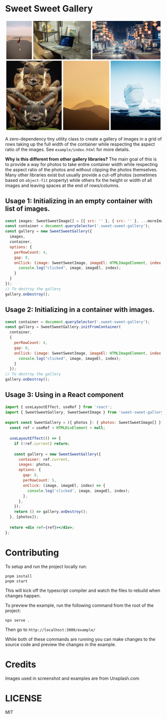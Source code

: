 # Sweet Sweet Gallery

![Screenshot](screenshot.png)

A zero-dependency tiny utility class to create a gallery of images in a grid of rows taking up
the full width of the container while respecting the aspect ratio of the
images. See `example/index.html` for more details.

**Why is this different from other gallery libraries?**
The main goal of this is to provide a way for photos to take entire container
width while respecting the aspect ratio of the photos and without clipping the
photos themselves. Many other libraries exist but usually provide a cut-off
photos (sometimes based on `object-fit` property) while others fix the height
or width of all images and leaving spaces at the end of rows/columns.

## Usage 1: Initializing in an empty container with list of images.

```js
const images: SweetSweetImage[] = [{ src: '' }, { src: '' }, ...moreImages];
const container = document.querySelector('.sweet-sweet-gallery');
const gallery = new SweetSweetGallery({
  images,
  container,
  options: {
    perRowCount: 4,
    gap: 8,
    onClick: (image: SweetSweetImage, imageEl: HTMLImageElement, index: number) {
      console.log("clicked", image, imageEl, index);
    }
  }
});
// To destroy the gallery
gallery.onDestroy();
```

## Usage 2: Initializing in a container with images.

```js
const container = document.querySelector('.sweet-sweet-gallery');
const gallery = SweetSweetGallery.initFromContainer(
  container,
  {
    perRowCount: 4,
    gap: 8,
    onClick: (image: SweetSweetImage, imageEl: HTMLImageElement, index: number) {
      console.log("clicked", image, imageEl, index);
    }
  });
// To destroy the gallery
gallery.onDestroy();
```

## Usage 3: Using in a React component

```jsx
import { useLayoutEffect, useRef } from 'react';
import { SweetSweetGallery, SweetSweetImage } from 'sweet-sweet-gallery';

export const SweetGallery = ({ photos }: { photos: SweetSweetImage[] }) => {
  const ref = useRef < HTMLDivElement > null;

  useLayoutEffect(() => {
    if (!ref.current) return;

    const gallery = new SweetSweetGallery({
      container: ref.current,
      images: photos,
      options: {
        gap: 8,
        perRowCount: 5,
        onClick: (image, imageEl, index) => {
          console.log('clicked', image, imageEl, index);
        },
      },
    });
    return () => gallery.onDestroy();
  }, [photos]);

  return <div ref={ref}></div>;
};
```

# Contributing

To setup and run the project locally run:

```
pnpm install
pnpm start
```

This will kick off the typescript compiler and watch the files to rebuild when changes happen.

To preview the example, run the following command from the root of the project:

```
npx serve .
```

Then go to `http://localhost:3000/example/`

While both of these commands are running you can make changes to the source code and preview
the changes in the example.

# Credits

Images used in screenshot and examples are from Unsplash.com

# LICENSE

MIT
